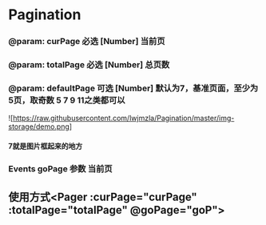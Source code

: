 # Pagination
### @param: curPage     必选 [Number]     当前页
### @param: totalPage     必选 [Number]     总页数
### @param: defaultPage     可选 [Number]     默认为7，基准页面，至少为5页，取奇数 5 7 9 11之类都可以
![https://raw.githubusercontent.com/lwjmzla/Pagination/master/img-storage/demo.png]
#### 7就是图片框起来的地方
### Events  goPage  参数  当前页
## 使用方式<Pager :curPage="curPage" :totalPage="totalPage"  @goPage="goP"></Pager>